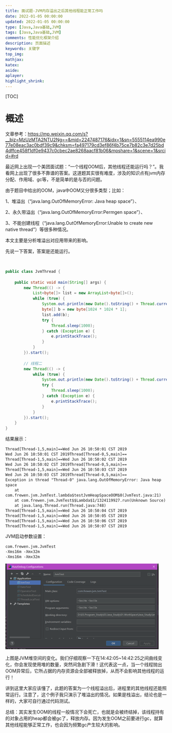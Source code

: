 ```yaml
---
title: 面试题-JVM内存溢出之后其他线程能正常工作吗
date: 2022-01-05 00:00:00
updated: 2022-01-05 00:00:00
type: [Java,Java基础,JVM]
tags: [Java,Java基础,JVM]
comments: 性能优化框架介绍
description: 页面描述
keywords: 关键字
top_img:
mathjax:
katex:
aside:
aplayer:
highlight_shrink:
---
```


[TOC]

# 概述

文章参考：https://mp.weixin.qq.com/s?__biz=MzUzMTA2NTU2Ng==&mid=2247487176&idx=1&sn=5555114ea990e77e08eac3ac0bdf39c9&chksm=fa497179cd3ef86f4b75ce7b82c3e7d25bd4dffce458f1df0e9437c0cbec2ae8268aacf81b06&mpshare=1&scene=1&srcid=#rd



最近网上出现一个美团面试题：“一个线程OOM后，其他线程还能运行吗？”。我看网上出现了很多不靠谱的答案。这道题其实很有难度，涉及的知识点有jvm内存分配、作用域、gc等，不是简单的是与否的问题。

由于题目中给出的OOM，java中OOM又分很多类型；比如：

1、堆溢出（“java.lang.OutOfMemoryError: Java heap space”）、

2、永久带溢出（“java.lang.OutOfMemoryError:Permgen space”）、

3、不能创建线程（“java.lang.OutOfMemoryError:Unable to create new native thread”）等很多种情况。

本文主要是分析堆溢出对应用带来的影响。

先说一下答案，答案是还能运行。

​      

```java
public class JvmThread {

    public static void main(String[] args) {
        new Thread(() -> {
            List<byte[]> list = new ArrayList<byte[]>();
            while (true) {
                System.out.println(new Date().toString() + Thread.currentThread() + "==");
                byte[] b = new byte[1024 * 1024 * 1];
                list.add(b);
                try {
                    Thread.sleep(1000);
                } catch (Exception e) {
                    e.printStackTrace();
                }
            }
        }).start();

        // 线程二
        new Thread(() -> {
            while (true) {
                System.out.println(new Date().toString() + Thread.currentThread() + "==");
                try {
                    Thread.sleep(1000);
                } catch (Exception e) {
                    e.printStackTrace();
                }
            }
        }).start();
    }
}
```

结果展示：

```
Thread[Thread-1,5,main]==Wed Jun 26 10:50:01 CST 2019
Wed Jun 26 10:50:01 CST 2019Thread[Thread-0,5,main]==
Thread[Thread-1,5,main]==Wed Jun 26 10:50:02 CST 2019
Wed Jun 26 10:50:02 CST 2019Thread[Thread-0,5,main]==
Thread[Thread-1,5,main]==Wed Jun 26 10:50:03 CST 2019
Wed Jun 26 10:50:03 CST 2019Thread[Thread-0,5,main]==
Exception in thread "Thread-0" java.lang.OutOfMemoryError: Java heap space
	at com.frewen.jvm.JvmTest.lambda$testJvmHeapSpaceOOM$0(JvmTest.java:21)
	at com.frewen.jvm.JvmTest$$Lambda$1/1324119927.run(Unknown Source)
	at java.lang.Thread.run(Thread.java:748)
Thread[Thread-1,5,main]==Wed Jun 26 10:50:04 CST 2019
Thread[Thread-1,5,main]==Wed Jun 26 10:50:05 CST 2019
Thread[Thread-1,5,main]==Wed Jun 26 10:50:06 CST 2019
Thread[Thread-1,5,main]==Wed Jun 26 10:50:07 CST 2019
```



JVM启动参数设置：

```
com.frewen.jvm.JvmTest
-Xms16m -Xmx32m
-Xms16m -Xmx32m
```



<img src="images/image-20220307085905269.png" alt="image-20220307085905269" style="zoom:50%;" />



上图是JVM堆空间的变化。我们仔细观察一下在14:42:05~14:42:25之间曲线变化，你会发现使用堆的数量，突然间急剧下滑！这代表这一点，当一个线程抛出OOM异常后，它所占据的内存资源会全部被释放掉，从而不会影响其他线程的运行！

讲到这里大家应该懂了，此题的答案为一个线程溢出后，进程里的其他线程还能照常运行。注意了，这个例子我只演示了堆溢出的情况。如果是栈溢出，结论也是一样的，大家可自行通过代码测试。

总结：其实发生OOM的线程一般情况下会死亡，也就是会被终结掉，该线程持有的对象占用的heap都会被gc了，释放内存。因为发生OOM之前要进行gc，就算其他线程能够正常工作，也会因为频繁gc产生较大的影响。